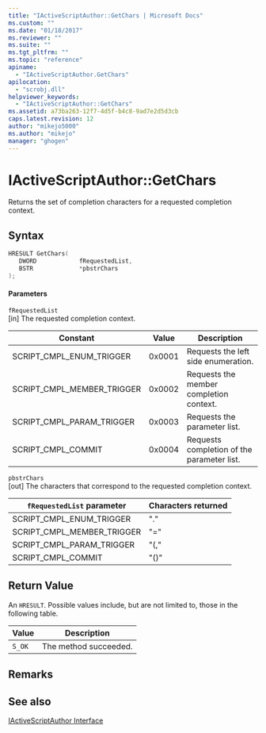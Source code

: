 ```yaml
---
title: "IActiveScriptAuthor::GetChars | Microsoft Docs"
ms.custom: ""
ms.date: "01/18/2017"
ms.reviewer: ""
ms.suite: ""
ms.tgt_pltfrm: ""
ms.topic: "reference"
apiname: 
  - "IActiveScriptAuthor.GetChars"
apilocation: 
  - "scrobj.dll"
helpviewer_keywords: 
  - "IActiveScriptAuthor::GetChars"
ms.assetid: a73ba263-12f7-4d5f-b4c8-9ad7e2d5d3cb
caps.latest.revision: 12
author: "mikejo5000"
ms.author: "mikejo"
manager: "ghogen"
---
```

# IActiveScriptAuthor::GetChars
Returns the set of completion characters for a requested completion context.  
  
## Syntax  
  
```cpp
HRESULT GetChars(  
   DWORD            fRequestedList,  
   BSTR             *pbstrChars  
);  
```  
  
#### Parameters  
 `fRequestedList`  
 [in] The requested completion context.  
  
|Constant|Value|Description|  
|--------------|-----------|-----------------|  
|SCRIPT_CMPL_ENUM_TRIGGER|0x0001|Requests the left side enumeration.|  
|SCRIPT_CMPL_MEMBER_TRIGGER|0x0002|Requests the member completion context.|  
|SCRIPT_CMPL_PARAM_TRIGGER|0x0003|Requests the parameter list.|  
|SCRIPT_CMPL_COMMIT|0x0004|Requests completion of the parameter list.|  
  
 `pbstrChars`  
 [out] The characters that correspond to the requested completion context.  
  
|`fRequestedList` parameter|Characters returned|  
|--------------------------------|-------------------------|  
|SCRIPT_CMPL_ENUM_TRIGGER|"."|  
|SCRIPT_CMPL_MEMBER_TRIGGER|"="|  
|SCRIPT_CMPL_PARAM_TRIGGER|"(,"|  
|SCRIPT_CMPL_COMMIT|"()"|  
  
## Return Value  
 An `HRESULT`. Possible values include, but are not limited to, those in the following table.  
  
|Value|Description|  
|-----------|-----------------|  
|`S_OK`|The method succeeded.|  
  
## Remarks  
  
## See also  
 [IActiveScriptAuthor Interface](../../winscript/reference/iactivescriptauthor-interface.md)